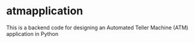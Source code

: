 # atmapplication
This is a backend code for designing an Automated Teller Machine (ATM) application in Python
